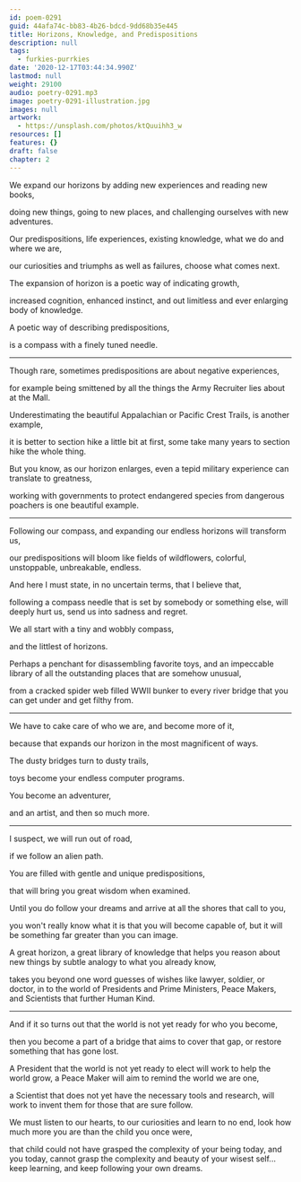 ```yaml
---
id: poem-0291
guid: 44afa74c-bb83-4b26-bdcd-9dd68b35e445
title: Horizons, Knowledge, and Predispositions
description: null
tags:
  - furkies-purrkies
date: '2020-12-17T03:44:34.990Z'
lastmod: null
weight: 29100
audio: poetry-0291.mp3
image: poetry-0291-illustration.jpg
images: null
artwork:
  - https://unsplash.com/photos/ktQuuihh3_w
resources: []
features: {}
draft: false
chapter: 2
---
```


We expand our horizons by adding new experiences and reading new books,

doing new things, going to new places, and challenging ourselves with new adventures.

Our predispositions, life experiences, existing knowledge, what we do and where we are,

our curiosities and triumphs as well as failures, choose what comes next.

The expansion of horizon is a poetic way of indicating growth,

increased cognition, enhanced instinct, and out limitless and ever enlarging body of knowledge.

A poetic way of describing predispositions,

is a compass with a finely tuned needle.

---

Though rare, sometimes predispositions are about negative experiences,

for example being smittened by all the things the Army Recruiter lies about at the Mall.

Underestimating the beautiful Appalachian or Pacific Crest Trails, is another example,

it is better to section hike a little bit at first, some take many years to section hike the whole thing.

But you know, as our horizon enlarges, even a tepid military experience can translate to greatness,

working with governments to protect endangered species from dangerous poachers is one beautiful example.

---

Following our compass, and expanding our endless horizons will transform us,

our predispositions will bloom like fields of wildflowers, colorful, unstoppable, unbreakable, endless.

And here I must state, in no uncertain terms, that I believe that,

following a compass needle that is set by somebody or something else, will deeply hurt us, send us into sadness and regret.

We all start with a tiny and wobbly compass,

and the littlest of horizons.

Perhaps a penchant for disassembling favorite toys, and an impeccable library of all the outstanding places that are somehow unusual,

from a cracked spider web filled WWII bunker to every river bridge that you can get under and get filthy from.

---

We have to cake care of who we are, and become more of it,

because that expands our horizon in the most magnificent of ways.

The dusty bridges turn to dusty trails,

toys become your endless computer programs.

You become an adventurer,

and an artist, and then so much more.

---

I suspect, we will run out of road,

if we follow an alien path.

You are filled with gentle and unique predispositions,

that will bring you great wisdom when examined.

Until you do follow your dreams and arrive at all the shores that call to you,

you won't really know what it is that you will become capable of, but it will be something far greater than you can image.

A great horizon, a great library of knowledge that helps you reason about new things by subtle analogy to what you already know,

takes you beyond one word guesses of wishes like lawyer, soldier, or doctor, in to the world of Presidents and Prime Ministers, Peace Makers, and Scientists that further Human Kind.

---

And if it so turns out that the world is not yet ready for who you become,

then you become a part of a bridge that aims to cover that gap, or restore something that has gone lost.

A President that the world is not yet ready to elect will work to help the world grow, a Peace Maker will aim to remind the world we are one,

a Scientist that does not yet have the necessary tools and research, will work to invent them for those that are sure follow.

We must listen to our hearts, to our curiosities and learn to no end, look how much more you are than the child you once were,

that child could not have grasped the complexity of your being today, and you today, cannot grasp the complexity and beauty of your wisest self... keep learning, and keep following your own dreams.
